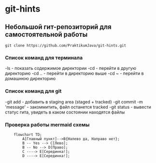 # git-hints

## Небольшой гит-репозиторий для самостоятельной работы

`git clone https://github.com/PraktikumJava/git-hints.git`

### Список команд для терминала
-ls - показать содержимое директории
-cd <directory> - перейти в другую директорию
-cd .. - перейти в директорию выше
-cd ~ - перейти в домашнюю директорию

### Список команд для git
-git add - добавить в staging area (staged + tracked)
-git commit -m 'message' - закоммитить, файл останется tracked
-git status - вывести статус гита, увидеть в каком состоянии находятся файлы

### Проверка работы mermaid схемы

```mermaid
    flowchart TD;
        A[Главный пункт]-->B{Налево да, Направо нет};
        B -- Yes --> C[Лево];
        B -- No --> D[Право];
        C ----> E[Серединка!];
        D ----> E[Серединка!];
```